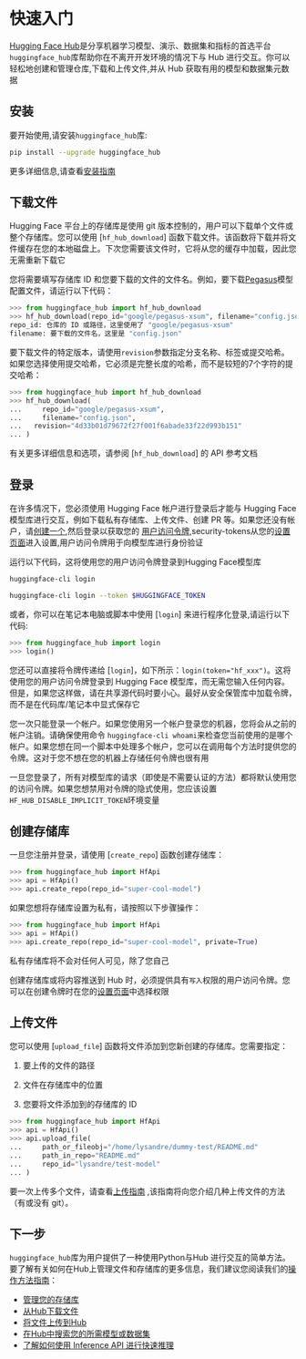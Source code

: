 <!--⚠️ Note that this file is in Markdown but contains specific syntax for our doc-builder (similar to MDX) that may not be
rendered properly in your Markdown viewer.
-->

# 快速入门

[Hugging Face Hub](https://mirror-hf.co/)是分享机器学习模型、演示、数据集和指标的首选平台`huggingface_hub`库帮助你在不离开开发环境的情况下与 Hub 进行交互。你可以轻松地创建和管理仓库,下载和上传文件,并从 Hub 获取有用的模型和数据集元数据

## 安装

要开始使用,请安装`huggingface_hub`库:

```bash
pip install --upgrade huggingface_hub
```

更多详细信息,请查看[安装指南](installation)

## 下载文件

Hugging Face 平台上的存储库是使用 git 版本控制的，用户可以下载单个文件或整个存储库。您可以使用 [`hf_hub_download`] 函数下载文件。该函数将下载并将文件缓存在您的本地磁盘上。下次您需要该文件时，它将从您的缓存中加载，因此您无需重新下载它

您将需要填写存储库 ID 和您要下载的文件的文件名。例如，要下载[Pegasus](https://mirror-hf.co/google/pegasus-xsum)模型配置文件，请运行以下代码：

```py
>>> from huggingface_hub import hf_hub_download
>>> hf_hub_download(repo_id="google/pegasus-xsum", filename="config.json")
repo_id: 仓库的 ID 或路径，这里使用了 "google/pegasus-xsum"
filename: 要下载的文件名，这里是 "config.json"
```

要下载文件的特定版本，请使用`revision`参数指定分支名称、标签或提交哈希。如果您选择使用提交哈希，它必须是完整长度的哈希，而不是较短的7个字符的提交哈希：

```py
>>> from huggingface_hub import hf_hub_download
>>> hf_hub_download(
...     repo_id="google/pegasus-xsum",
...     filename="config.json",
...   revision="4d33b01d79672f27f001f6abade33f22d993b151"
... )
```

有关更多详细信息和选项，请参阅 [`hf_hub_download`] 的 API 参考文档

## 登录

在许多情况下，您必须使用 Hugging Face 帐户进行登录后才能与 Hugging Face 模型库进行交互，例如下载私有存储库、上传文件、创建 PR 等。如果您还没有帐户，请[创建一个](https://mirror-hf.co/join),然后登录以获取您的 [用户访问令牌](https://mirror-hf.co/docs/hub/security-tokens),security-tokens从您的[设置页面](https://mirror-hf.co/settings/tokens)进入设置,用户访问令牌用于向模型库进行身份验证

运行以下代码，这将使用您的用户访问令牌登录到Hugging Face模型库

```bash
huggingface-cli login

huggingface-cli login --token $HUGGINGFACE_TOKEN
```

或者，你可以在笔记本电脑或脚本中使用 [`login`] 来进行程序化登录,请运行以下代码:

```py
>>> from huggingface_hub import login
>>> login()
```

您还可以直接将令牌传递给 [`login`]，如下所示：`login(token="hf_xxx")`。这将使用您的用户访问令牌登录到 Hugging Face 模型库，而无需您输入任何内容。但是，如果您这样做，请在共享源代码时要小心。最好从安全保管库中加载令牌，而不是在代码库/笔记本中显式保存它

您一次只能登录一个帐户。如果您使用另一个帐户登录您的机器，您将会从之前的帐户注销。请确保使用命令 `huggingface-cli whoami`来检查您当前使用的是哪个帐户。如果您想在同一个脚本中处理多个帐户，您可以在调用每个方法时提供您的令牌。这对于您不想在您的机器上存储任何令牌也很有用

<Tip warning={true}>

一旦您登录了，所有对模型库的请求（即使是不需要认证的方法）都将默认使用您的访问令牌。如果您想禁用对令牌的隐式使用，您应该设置`HF_HUB_DISABLE_IMPLICIT_TOKEN`环境变量

</Tip>

## 创建存储库

一旦您注册并登录，请使用 [`create_repo`] 函数创建存储库：

```py
>>> from huggingface_hub import HfApi
>>> api = HfApi()
>>> api.create_repo(repo_id="super-cool-model")
```
如果您想将存储库设置为私有，请按照以下步骤操作：

```py
>>> from huggingface_hub import HfApi
>>> api = HfApi()
>>> api.create_repo(repo_id="super-cool-model", private=True)
```
私有存储库将不会对任何人可见，除了您自己

<Tip>

创建存储库或将内容推送到 Hub 时，必须提供具有`写入`权限的用户访问令牌。您可以在创建令牌时在您的[设置页面](https://mirror-hf.co/settings/tokens)中选择权限

</Tip>

## 上传文件

您可以使用 [`upload_file`] 函数将文件添加到您新创建的存储库。您需要指定：

1. 要上传的文件的路径

2. 文件在存储库中的位置

3. 您要将文件添加到的存储库的 ID

```py
>>> from huggingface_hub import HfApi
>>> api = HfApi()
>>> api.upload_file(
...     path_or_fileobj="/home/lysandre/dummy-test/README.md"
...     path_in_repo="README.md"
...     repo_id="lysandre/test-model"
... )
```

要一次上传多个文件，请查看[上传指南](./guides/upload) ,该指南将向您介绍几种上传文件的方法（有或没有 git）。

## 下一步

`huggingface_hub`库为用户提供了一种使用Python与Hub 进行交互的简单方法。要了解有关如何在Hub上管理文件和存储库的更多信息，我们建议您阅读我们的[操作方法指南](./guides/overview)：

- [管理您的存储库](./guides/repository)
- [从Hub下载文件](./guides/download)
- [将文件上传到Hub](./guides/upload)
- [在Hub中搜索您的所需模型或数据集](./guides/search)
- [了解如何使用 Inference API 进行快速推理](./guides/inference)
